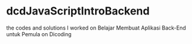 # dcdJavaScriptIntroBackend
the codes and solutions I worked on Belajar Membuat Aplikasi Back-End untuk Pemula on Dicoding
